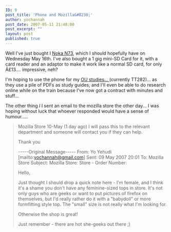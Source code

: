 ```yaml
---
ID: 9
post_title: 'Phone and Mozilla&#8230;'
author: yochannah
post_date: 2007-05-11 21:48:00
post_excerpt: ""
layout: post
published: true
---
```

Well I've just bought I <a href="http://www.nokia.co.uk/A4344232">Noka N73</a>, which I should hopefully have on Wednesday May 16th. I've also bought a 1 gig mini-SD Card for it, with a card reader and an adaptor to make it work like a normal SD card, for only Â£13.... impressive, neh?

I'm hoping to use the phone for my <a href="http://www3.open.ac.uk/courses/bin/p12.dll?Q01C39">OU studies... </a> (currently TT282)... as they use a pile of PDFs as study guides, and I'll even be able to do research online while on the train because I've now got a contract with minutes and stuff...

The other thing *l* I sent an email to the mozilla store the other day... I was hoping without luck that whoever responded would have a sense of humour.....
<blockquote>Mozilla Store <mozillastore@merchandisemania.co.uk>
10-May (1 day ago)
I will pass this to the relevant department and someone will contact you
if they can help.</mozillastore@merchandisemania.co.uk>

Thank you

-----Original Message-----
From: Yo Yehudi [mailto:yochannah@gmail.com]
Sent: 09 May 2007 20:01
To: Mozilla Store
Subject: Mozilla Store: Store - Order Number:

Hello,

Just thought I should drop a quick note here - I'm female, and I think
it's a shame you don't have any feminine-sized tops in store. It's not
only guys who are geeks or want to put pictures of firefox on
themselves, but I'd really rather do it with a "babydoll" or more
formfitting style top. The "small" size is not really what I'm looking
for.

Otherwise the shop is great!

Just remember - there are hot she-geeks out there ;)</blockquote>